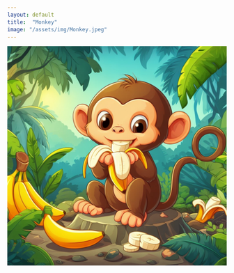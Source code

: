 ```yaml
---
layout: default
title:  "Monkey"
image: "/assets/img/Monkey.jpeg"
---
```


![Monkey](/assets/img/Monkey.jpeg)
